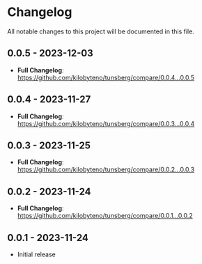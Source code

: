 # Changelog

All notable changes to this project will be documented in this file.


## 0.0.5 - 2023-12-03

- **Full Changelog**: https://github.com/kilobyteno/tunsberg/compare/0.0.4...0.0.5

## 0.0.4 - 2023-11-27

- **Full Changelog**: https://github.com/kilobyteno/tunsberg/compare/0.0.3...0.0.4

## 0.0.3 - 2023-11-25

- **Full Changelog**: https://github.com/kilobyteno/tunsberg/compare/0.0.2...0.0.3

## 0.0.2 - 2023-11-24

- **Full Changelog**: https://github.com/kilobyteno/tunsberg/compare/0.0.1...0.0.2

## 0.0.1 - 2023-11-24

- Initial release
